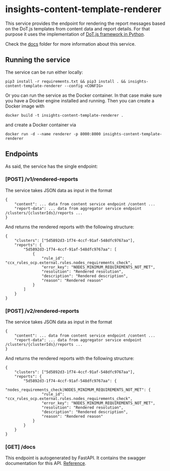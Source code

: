 # insights-content-template-renderer

This service provides the endpoint for rendering the report messages based on the DoT.js templates from content data and report details.
For that purpose it uses the implementation of [DoT.js framework in Python](https://github.com/lucemia/doT).

Check the [docs](docs/) folder for more information about this service.

## Running the service

The service can be run either locally:

`pip3 install -r requirements.txt && pip3 install . && insights-content-template-renderer --config <CONFIG>`

Or you can run the service as the Docker container. In that case make sure you have a Docker engine installed and running. Then you can create a Docker image with

`docker build -t insights-content-template-renderer .`

and create a Docker container via

`docker run -d --name renderer -p 8000:8000 insights-content-template-renderer`

## Endpoints

As said, the service has the single endpoint:

### [POST] /v1/rendered-reports

The service takes JSON data as input in the format

```
{
	"content": ... data from content service endpoint /content ...
	"report-data": ... data from aggregator service endpoint /clusters/{clusterIds}/reports ...
}
```

And returns the rendered reports with the following structure:

```
{
    "clusters": ["5d5892d3-1f74-4ccf-91af-548dfc9767aa"],
    "reports": {
        "5d5892d3-1f74-4ccf-91af-548dfc9767aa": [
            {
                "rule_id": "ccx_rules_ocp.external.rules.nodes_requirements_check",
                "error_key": "NODES_MINIMUM_REQUIREMENTS_NOT_MET",
                "resolution": "Rendered resolution",
                "description": "Rendered description",
                "reason": "Rendered reason"
            }
        ]
    }
}
```

### [POST] /v2/rendered-reports

The service takes JSON data as input in the format

```
{
	"content": ... data from content service endpoint /content ...
	"report-data": ... data from aggregator service endpoint /clusters/{clusterIds}/reports ...
}
```

And returns the rendered reports with the following structure:

```
{
    "clusters": ["5d5892d3-1f74-4ccf-91af-548dfc9767aa"],
    "reports": {
        "5d5892d3-1f74-4ccf-91af-548dfc9767aa": {
            "nodes_requirements_check|NODES_MINIMUM_REQUIREMENTS_NOT_MET": {
                "rule_id": "ccx_rules_ocp.external.rules.nodes_requirements_check",
                "error_key": "NODES_MINIMUM_REQUIREMENTS_NOT_MET",
                "resolution": "Rendered resolution",
                "description": "Rendered description",
                "reason": "Rendered reason"
            }
        }
    }
}
```


### [GET] /docs

This endpoint is autogenerated by FastAPI. It contains the swagger documentation for this API. [Reference](https://fastapi.tiangolo.com/features/#automatic-docs).
